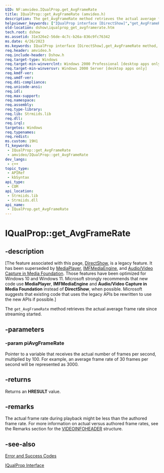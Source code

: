 ```yaml
---
UID: NF:amvideo.IQualProp.get_AvgFrameRate
title: IQualProp::get_AvgFrameRate (amvideo.h)
description: The get_AvgFrameRate method retrieves the actual average frame rate since streaming started.
helpviewer_keywords: ["IQualProp interface [DirectShow]","get_AvgFrameRate method","IQualProp.get_AvgFrameRate","IQualProp::get_AvgFrameRate","IQualPropget_AvgFrameRate","amvideo/IQualProp::get_AvgFrameRate","dshow.iqualprop_get_avgframerate","get_AvgFrameRate","get_AvgFrameRate method [DirectShow]","get_AvgFrameRate method [DirectShow]","IQualProp interface"]
old-location: dshow\iqualprop_get_avgframerate.htm
tech.root: dshow
ms.assetid: 31e326e2-56de-4c7c-b26a-836c9fc76342
ms.date: 4/26/2023
ms.keywords: IQualProp interface [DirectShow],get_AvgFrameRate method, IQualProp.get_AvgFrameRate, IQualProp::get_AvgFrameRate, IQualPropget_AvgFrameRate, amvideo/IQualProp::get_AvgFrameRate, dshow.iqualprop_get_avgframerate, get_AvgFrameRate, get_AvgFrameRate method [DirectShow], get_AvgFrameRate method [DirectShow],IQualProp interface
req.header: amvideo.h
req.include-header: Dshow.h
req.target-type: Windows
req.target-min-winverclnt: Windows 2000 Professional [desktop apps only]
req.target-min-winversvr: Windows 2000 Server [desktop apps only]
req.kmdf-ver: 
req.umdf-ver: 
req.ddi-compliance: 
req.unicode-ansi: 
req.idl: 
req.max-support: 
req.namespace: 
req.assembly: 
req.type-library: 
req.lib: Strmiids.lib
req.dll: 
req.irql: 
targetos: Windows
req.typenames: 
req.redist: 
ms.custom: 19H1
f1_keywords:
 - IQualProp::get_AvgFrameRate
 - amvideo/IQualProp::get_AvgFrameRate
dev_langs:
 - c++
topic_type:
 - APIRef
 - kbSyntax
api_type:
 - COM
api_location:
 - Strmiids.lib
 - Strmiids.dll
api_name:
 - IQualProp.get_AvgFrameRate
---
```


# IQualProp::get_AvgFrameRate


## -description

\[The feature associated with this page, [DirectShow](/windows/win32/directshow/directshow), is a legacy feature. It has been superseded by [MediaPlayer](/uwp/api/Windows.Media.Playback.MediaPlayer), [IMFMediaEngine](/windows/win32/api/mfmediaengine/nn-mfmediaengine-imfmediaengine), and [Audio/Video Capture in Media Foundation](windows/win32/medfound/audio-video-capture-in-media-foundation). Those features have been optimized for Windows 10 and Windows 11. Microsoft strongly recommends that new code use **MediaPlayer**, **IMFMediaEngine** and **Audio/Video Capture in Media Foundation** instead of **DirectShow**, when possible. Microsoft suggests that existing code that uses the legacy APIs be rewritten to use the new APIs if possible.\]

The <code>get_AvgFrameRate</code> method retrieves the actual average frame rate since streaming started.

## -parameters

### -param piAvgFrameRate

Pointer to a variable that receives the actual number of frames per second, multiplied by 100. For example, an average frame rate of 30 frames per second will be represented as 3000.

## -returns

Returns an <b>HRESULT</b> value.

## -remarks

The actual frame rate during playback might be less than the authored frame rate. For more information on actual versus authored frame rates, see the Remarks section for the <a href="/previous-versions/windows/desktop/api/amvideo/ns-amvideo-videoinfoheader">VIDEOINFOHEADER</a> structure.

## -see-also

<a href="/windows/desktop/DirectShow/error-and-success-codes">Error and Success Codes</a>



<a href="/windows/desktop/api/amvideo/nn-amvideo-iqualprop">IQualProp Interface</a>